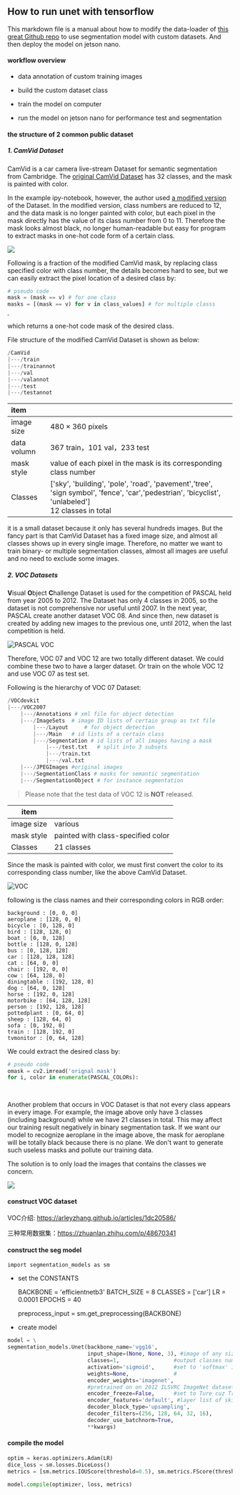 ## How to run unet with tensorflow

This markdown file is a manual about how to modify the data-loader of [this great Github repo](https://github.com/qubvel/segmentation_models) to use segmentation model with custom datasets. And then deploy the model on jetson nano.

#### workflow overview

+ data annotation of custom training images
+ build the custom dataset class

+ train the model on computer
+ run the model on jetson nano for performance test and segmentation

#### the structure of 2 common public dataset

##### 1. CamVid Dataset

CamVid is a car camera live-stream Dataset for semantic segmentation from Cambridge. The [original CamVid Dataset](http://mi.eng.cam.ac.uk/research/projects/VideoRec/CamVid/) has 32 classes, and the mask is painted with color. 

In the example ipy-notebook, however, the author used [a modified version](https://github.com/alexgkendall/SegNet-Tutorial/tree/master/CamVid) of the Dataset. In the modified version, class numbers are reduced to 12, and the data mask is no longer painted with color, but each pixel in the mask directly has the value of its class number from 0 to 11. Therefore the mask looks almost black, no longer human-readable but easy for program to extract masks in one-hot code form of a certain class.  

![](C:\Users\zhaoc\Documents\git\segmentation_models\img\CamVid.png)

Following is a fraction of the modified CamVid mask, by replacing class specified color with class number, the details becomes hard to see, but we can easily extract the pixel location of a desired class by:

```python
# pseudo code
mask = (mask == v) # for one class
masks = [(mask == v) for v in class_values] # for multiple classs
```

<img src="C:\Users\zhaoc\Documents\git\segmentation_models\img\CamVidMask.PNG" style="zoom: 25%;" />

which returns a one-hot code mask of the desired class.

File structure of the modified CamVid Dataset is shown as below:

```python
/CamVid
|---/train
|---/trainannot
|---/val
|---/valannot
|---/test
|---/testannot
```

| item        |                                                              |
| :---------- | ------------------------------------------------------------ |
| image size  | $480\times360$ pixels                                        |
| data volumn | 367 train，101 val，233 test                                 |
| mask style  | value of each pixel in the mask is its corresponding class number |
| Classes     | ['sky', 'building', 'pole', 'road', 'pavement','tree', 'sign symbol', 'fence', 'car','pedestrian', 'bicyclist', 'unlabeled']<br>12 classes in total |

it is a small dataset because it only has several hundreds images. But the fancy part is that CamVid Dataset has a fixed image size, and almost all classes shows up in every single image.  Therefore, no matter we want to train binary- or multiple segmentation classes, almost all images are useful and no need to exclude some images. 

##### 2. VOC Datasets

**V**isual **O**bject **C**hallenge Dataset is used for the competition of PASCAL held from year 2005 to 2012. The Dataset has only 4 classes in 2005, so the dataset is not comprehensive nor useful until 2007. In the next year, PASCAL create another dataset VOC 08. And since then, new dataset is created by adding new images to the previous one, until 2012, when the last competition is held.

![PASCAL VOC](https://arleyzhang.github.io/articles/1dc20586/1523028261517.png)



Therefore, VOC 07 and VOC 12 are two totally different dataset. We could combine these two to have a larger dataset. Or train on the whole VOC 12 and use VOC 07 as test set. 

Following is the hierarchy of VOC 07 Dataset: 

```python
/VOCdevkit
|---/VOC2007
	|---/Annotations # xml file for object detection
	|---/ImageSets	# image ID lists of certain group as txt file
		|---/Layout 	# for object detection
		|---/Main	# id lists of a certain class
		|---/Segmentation # id lists of all images having a mask
        	|---/test.txt	# split into 3 subsets
            |---/train.txt
            |---/val.txt
    |---/JPEGImages	#original images
	|---/SegmentationClass # masks for semantic segmentation
	|---/SegmentationObject	# for instance segmentation
```

> Please note that the test data of VOC 12 is **NOT** released.

| item       |                                    |
| ---------- | ---------------------------------- |
| image size | various                            |
| mask style | painted with class-specified color |
| Classes    | 21 classes                         |

Since the mask is painted with color, we must first convert the color to its corresponding class number, like the above CamVid Dataset. 

![VOC](C:\Users\zhaoc\Documents\git\segmentation_models\img\VOC.png)

following is the class names and their corresponding colors in RGB order:

```
background : [0, 0, 0]
aeroplane : [128, 0, 0]
bicycle : [0, 128, 0]
bird : [128, 128, 0]
boat : [0, 0, 128]
bottle : [128, 0, 128]
bus : [0, 128, 128]
car : [128, 128, 128]
cat : [64, 0, 0]
chair : [192, 0, 0]
cow : [64, 128, 0]
diningtable : [192, 128, 0]
dog : [64, 0, 128]
horse : [192, 0, 128]
motorbike : [64, 128, 128]
person : [192, 128, 128]
pottedplant : [0, 64, 0]
sheep : [128, 64, 0]
sofa : [0, 192, 0]
train : [128, 192, 0]
tvmonitor : [0, 64, 128]
```

We could extract the desired class by:

```python
# pseudo code
omask = cv2.imread('orignal mask')
for i, color in enumerate(PASCAL_COLORs):
    
    
```



Another problem that occurs in VOC Dataset is that not every class appears in every image. For example, the image above only have 3 classes (including background) while we have 21 classes in total. This may affect our training result negatively in binary segmentation task. If we want our model to recognize aeroplane in the image above, the mask for aeroplane will be totally black because there is no plane. We don't want to generate such useless masks and pollute our training data.

The solution is to only load the images that contains the classes we concern.

![](C:\Users\zhaoc\Documents\git\segmentation_models\img\VOCoverview.png)



#### construct VOC dataset

VOC介绍: https://arleyzhang.github.io/articles/1dc20586/ 

三种常用数据集：https://zhuanlan.zhihu.com/p/48670341



#### construct the seg model

```
import segmentation_models as sm
```

+ set the CONSTANTS

  BACKBONE = 'efficientnetb3'
  BATCH_SIZE = 8
  CLASSES = ['car']
  LR = 0.0001
  EPOCHS = 40

  preprocess_input = sm.get_preprocessing(BACKBONE)

+ create model

```python
model = \
segmentation_models.Unet(backbone_name='vgg16', 
                         input_shape=(None, None, 3), #image of any size, 3 channels
                         classes=1, 				#output classes number
                         activation='sigmoid', 		#set to 'softmax' if multiple classes
                         weights=None, 				#
                         encoder_weights='imagenet', 
                         #pretrained on on 2012 ILSVRC ImageNet dataset
                         encoder_freeze=False, 		#set to Ture cuz Transfer Learning
                         encoder_features='default', #layer list of skip connection
                         decoder_block_type='upsampling', 
                         decoder_filters=(256, 128, 64, 32, 16), 
                         decoder_use_batchnorm=True, 
                         **kwargs)
```

#### compile the model

```python
optim = keras.optimizers.Adam(LR)
dice_loss = sm.losses.DiceLoss()
metrics = [sm.metrics.IOUScore(threshold=0.5), sm.metrics.FScore(threshold=0.5)]
```

```python
model.compile(optimizer, loss, metrics)
```

